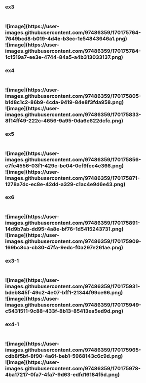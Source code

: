 <h3>ex3<h3><br>
![image](https://user-images.githubusercontent.com/97486359/170175764-7649bcd8-b019-4d4e-b3ec-1e54843646a1.png)<br>
![image](https://user-images.githubusercontent.com/97486359/170175784-1c1519a7-ee3e-4744-84a5-a4b313033137.png)<br>
<h3>ex4<h3><br>
![image](https://user-images.githubusercontent.com/97486359/170175805-b1d8c1c2-86b9-4cda-9419-84e8f3fda958.png)<br>
![image](https://user-images.githubusercontent.com/97486359/170175833-8f14ff49-222c-4656-9a95-0da6c622dcfc.png)<br>
<h3>ex5<h3><br>
![image](https://user-images.githubusercontent.com/97486359/170175856-c7fe4556-03f1-429c-bc04-0cf9fec4e366.png)<br>
![image](https://user-images.githubusercontent.com/97486359/170175871-1278a7dc-ec8e-42dd-a329-c1ac4e9d6e43.png)<br>
<h3>ex6<h3><br>
![image](https://user-images.githubusercontent.com/97486359/170175891-14d9b7ab-dd95-4a8e-bf76-1d5415243731.png)<br>
![image](https://user-images.githubusercontent.com/97486359/170175909-169bc8ca-cb30-47fa-9edc-f0a297e261ae.png)<br>
<h3>ex3-1<h3><br>
![image](https://user-images.githubusercontent.com/97486359/170175931-bdeb845f-49c2-4e07-bff1-21344f99ce66.png)<br>
![image](https://user-images.githubusercontent.com/97486359/170175949-c5431511-9c88-433f-8b13-85413ea5ed9d.png)<br>
<h3>ex4-1<h3><br>
![image](https://user-images.githubusercontent.com/97486359/170175965-cdb8f5bf-8f90-4a6f-beb1-5968143c6c9d.png)<br>
![image](https://user-images.githubusercontent.com/97486359/170175978-4ba17217-0fa7-4fa7-9d63-edfd16184f5d.png)<br>
